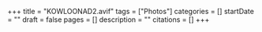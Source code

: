 +++
title = "KOWLOONAD2.avif"
tags = ["Photos"]
categories = []
startDate = ""
draft = false
pages = []
description = ""
citations = []
+++
